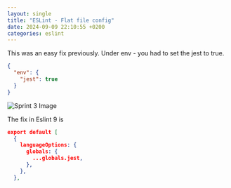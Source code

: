 ```yaml
---
layout: single
title: "ESLint - Flat file config"
date: 2024-09-09 22:10:55 +0200
categories: eslint
---
```


This was an easy fix previously. Under env - you had to set the jest to true.

```json
{
  "env": {
    "jest": true
  }
}
```

<img src="{{ site.url }}{{ site.baseurl }}/assets/images/2024-09-09-eslint-flat-config/eslint-jest-error.png" alt="Sprint 3 Image">

The fix in Eslint 9 is

```json
export default [
  {
    languageOptions: {
      globals: {
        ...globals.jest,
      },
    },
  },
```
